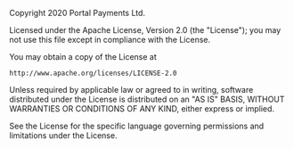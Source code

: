 Copyright 2020 Portal Payments Ltd.

Licensed under the Apache License, Version 2.0 (the "License"); you may not use this file except in compliance with the License. 

You may obtain a copy of the License at

    http://www.apache.org/licenses/LICENSE-2.0

Unless required by applicable law or agreed to in writing, software distributed under the License is distributed on an "AS IS" BASIS, WITHOUT WARRANTIES OR CONDITIONS OF ANY KIND, either express or implied. 

See the License for the specific language governing permissions and limitations under the License.

